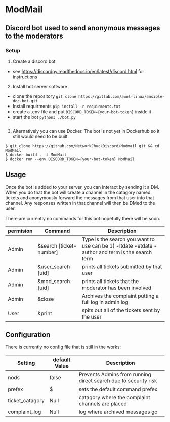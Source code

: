 # ModMail
## Discord bot used to send anonymous messages to the moderators

### Setup

1. Create a discord bot
  - see https://discordpy.readthedocs.io/en/latest/discord.html for instructions
2. Install bot server software
  - clone the repository `git clone https://gitlab.com/awol-linux/ansible-doc-bot.git`
  - Install requirments `pip install -r requirments.txt`
  - create a .env file and put `DISCORD_TOKEN={your-bot-token}` inside it
  - start the bot `python3 ./bot.py`
``` Please note as of now there is no presistent storage. once that is set up there will probaly need to be a etcd backend. although it may be something else I am not settled yet 
```
3. Alternatively you can use Docker. The bot is not yet in Dockerhub so it still would need to be built.
```
$ git clone https://github.com/NetworkChuckDiscord/Modmail.git && cd ModMail
$ docker build . -t ModMail
$ docker run --env DISCORD_TOKEN={your-bot-token} ModMail
```
## Usage

Once the bot is added to your server, you can interact by sending it a DM. When you do that the bot will create a channel in the catagory named tickets and anonymously forward the messages from that user into that channel. Any responses written in that channel will then be DMed to the user.

There are currently no commands for this bot hopefully there will be soon.

| permision | Command | Description |
|-----------|---------|-------------|
| Admin | &search [ticket-number] | Type is the search you want to use can be 1) -ltdate -etdate -author and term is the search term |
| Admin | &user_search [uid] | prints all tickets submitted by that user | 
| Admin | &mod_search [uid] | prints all tickets that the moderator has been involved | 
| Admin | &close | Archives the complaint putting a full log in admin log |
| User | &print | spits out all of the tickets sent by the user |

## Configuration

There is currently no config file that is still in the works:

| Setting | default Value | Description |
|---------|---------------|-------------|
| nods | false | Prevents Admins from running direct search due to security risk |
| prefex | $ | sets the default command prefex
| ticket_catagory | Null | catagory where the complaint channels are placed | 
| complaint_log | Null |log where archived messages go |
